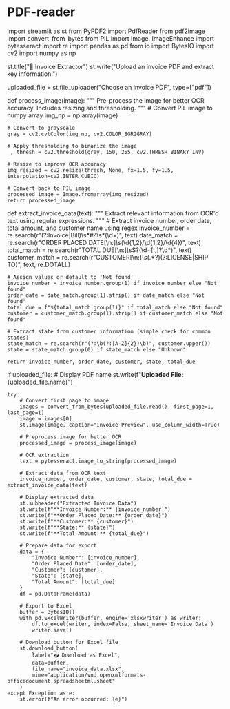 # PDF-reader
import streamlit as st
from PyPDF2 import PdfReader
from pdf2image import convert_from_bytes
from PIL import Image, ImageEnhance
import pytesseract
import re
import pandas as pd
from io import BytesIO
import cv2
import numpy as np

st.title("📄 Invoice Extractor")
st.write("Upload an invoice PDF and extract key information.")

uploaded_file = st.file_uploader("Choose an invoice PDF", type=["pdf"])

def process_image(image):
    """
    Pre-process the image for better OCR accuracy.
    Includes resizing and thresholding.
    """
    # Convert PIL image to numpy array
    img_np = np.array(image)
    
    # Convert to grayscale
    gray = cv2.cvtColor(img_np, cv2.COLOR_BGR2GRAY)
    
    # Apply thresholding to binarize the image
    _, thresh = cv2.threshold(gray, 150, 255, cv2.THRESH_BINARY_INV)
    
    # Resize to improve OCR accuracy
    img_resized = cv2.resize(thresh, None, fx=1.5, fy=1.5, interpolation=cv2.INTER_CUBIC)
    
    # Convert back to PIL image
    processed_image = Image.fromarray(img_resized)
    return processed_image

def extract_invoice_data(text):
    """
    Extract relevant information from OCR'd text using regular expressions.
    """
    # Extract invoice number, order date, total amount, and customer name using regex
    invoice_number = re.search(r"(?:Invoice|Bill)\s*#?\s*(\d+)", text)
    date_match = re.search(r"ORDER PLACED DATE[\n:]*\s*(\d{1,2}/\d{1,2}/\d{4})", text)
    total_match = re.search(r"TOTAL DUE[\n:]*\s*\$?(\d+[\.,]?\d*)", text)
    customer_match = re.search(r"CUSTOMER[\n:]*\s*(.*?)(?:LICENSE|SHIP TO)", text, re.DOTALL)

    # Assign values or default to 'Not found'
    invoice_number = invoice_number.group(1) if invoice_number else "Not found"
    order_date = date_match.group(1).strip() if date_match else "Not found"
    total_due = f"${total_match.group(1)}" if total_match else "Not found"
    customer = customer_match.group(1).strip() if customer_match else "Not found"
    
    # Extract state from customer information (simple check for common states)
    state_match = re.search(r"(?:\b(?:[A-Z]{2})\b)", customer.upper())
    state = state_match.group(0) if state_match else "Unknown"

    return invoice_number, order_date, customer, state, total_due

if uploaded_file:
    # Display PDF name
    st.write(f"**Uploaded File:** {uploaded_file.name}")

    try:
        # Convert first page to image
        images = convert_from_bytes(uploaded_file.read(), first_page=1, last_page=1)
        image = images[0]
        st.image(image, caption="Invoice Preview", use_column_width=True)

        # Preprocess image for better OCR
        processed_image = process_image(image)

        # OCR extraction
        text = pytesseract.image_to_string(processed_image)

        # Extract data from OCR text
        invoice_number, order_date, customer, state, total_due = extract_invoice_data(text)

        # Display extracted data
        st.subheader("Extracted Invoice Data")
        st.write(f"**Invoice Number:** {invoice_number}")
        st.write(f"**Order Placed Date:** {order_date}")
        st.write(f"**Customer:** {customer}")
        st.write(f"**State:** {state}")
        st.write(f"**Total Amount:** {total_due}")

        # Prepare data for export
        data = {
            "Invoice Number": [invoice_number],
            "Order Placed Date": [order_date],
            "Customer": [customer],
            "State": [state],
            "Total Amount": [total_due]
        }
        df = pd.DataFrame(data)

        # Export to Excel
        buffer = BytesIO()
        with pd.ExcelWriter(buffer, engine='xlsxwriter') as writer:
            df.to_excel(writer, index=False, sheet_name='Invoice Data')
            writer.save()
        
        # Download button for Excel file
        st.download_button(
            label="📥 Download as Excel",
            data=buffer,
            file_name="invoice_data.xlsx",
            mime="application/vnd.openxmlformats-officedocument.spreadsheetml.sheet"
        )
    except Exception as e:
        st.error(f"An error occurred: {e}")
